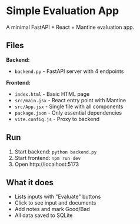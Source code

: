# Simple Evaluation App

A minimal FastAPI + React + Mantine evaluation app.

## Files

**Backend:**
- `backend.py` - FastAPI server with 4 endpoints

**Frontend:**
- `index.html` - Basic HTML page
- `src/main.jsx` - React entry point with Mantine
- `src/App.jsx` - Single file with all components
- `package.json` - Only essential dependencies
- `vite.config.js` - Proxy to backend

## Run

1. Start backend: `python backend.py`
2. Start frontend: `npm run dev`
3. Open http://localhost:5173

## What it does

- Lists inputs with "Evaluate" buttons
- Click to see input and documents
- Add notes and mark Good/Bad
- All data saved to SQLite 